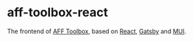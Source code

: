 # aff-toolbox-react

The frontend of [AFF Toolbox](https://aff.arcaea.icu), based on [React](https://reactjs.org/), [Gatsby](https://www.gatsbyjs.com/) and [MUI](https://mui.com/).
